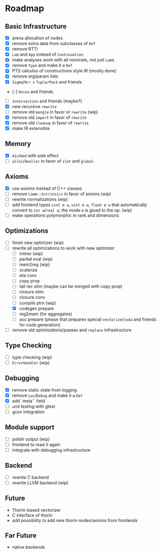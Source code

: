 # Roadmap

## Basic Infrastructure

- [x] arena allocation of nodes
- [x] remove extra data from subclasses of `Def`
- [x] remove RTTI
- [x] `Lam` and `App` instead of `Continuation`
- [x] make analyses work with all nominals, not just `Lam`s
- [x] remove `Type` and make it a `Def`
- [x] PTS calculus of constructions style IR (mostly done)
- [x] remove arg/param lists
- [x] `Sigma`/`Arr` + `Tuple/Pack` and friends
- [-] `Union` and friends
- [ ] `Intersection` and friends (maybe?)
- [x] new recursive `rewrite`
- [ ] remove old `mangle` in favor or `rewrite` (wip)
- [x] remove old `import` in favor of `rewrite`
- [x] remove old `cleanup` in favor of `rewrite`
- [x] make IR extensible

## Memory

- [x] `div`/`mod` with side effect
- [ ] `alloc`/`dealloc` in favor of `slot` and `global`

## Axioms

- [x] use axioms instead of C++ classes
- [ ] remove `Lamm::Intrinsics` in favor of axioms (wip)
- [ ] rewrite normalizations (wip)
- [ ] add frontend types `sint m w`, `uint m w`, `float m w` that automatically convert to `int w`/`real w`; the mode `m` is glued to the op. (wip)
- [ ] make operations polymorphic in rank and dimensions

## Optimizations

- [ ] finish new optimizer (wip)
- [ ] rewrite all optimizations to work with new optimizer
    - [ ] inliner      (wip)
    - [ ] partial eval (wip)
    - [ ] mem2reg      (wip)
    - [ ] scalarize
    - [ ] eta conv
    - [ ] copy prop
    - [ ] tail rec elim (maybe can be merged with copy prop)
    - [ ] closure elim
    - [ ] closure conv
    - [ ] compile ptrn (wip)
    - [x] codegen prepare
    - [ ] reg2mem (for aggregates)
    - [ ] acc prepare (phase that prepares special `vectorize`/`cuda` and friends for code generation)
- [ ] remove old optimizations/passes and `replace` infrastructure

## Type Checking

- [ ] type checking (wip)
- [ ] `ErrorHandler` (wip)

## Debugging

- [x] remove static state from logging
- [x] remove `Loc`/`Debug` and make it a `Def`
- [x] add `meta`` field
- [ ] unit testing with gtest
- [ ] gcov integration

## Module support

- [ ] polish output (wip)
- [ ] frontend to read it again
- [ ] integrate with debugging infrastructure

## Backend

- [ ] rewrite C backend
- [ ] rewrite LLVM backend (wip)

## Future

* Thorin-based vectorizer
* C interface of thorin
* add possibility to add new thorin nodes/axioms from frontends

## Far Future

* native backends
